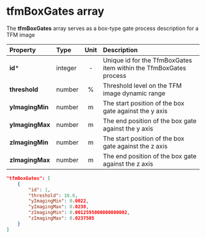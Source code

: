 # **tfmBoxGates** array

The **tfmBoxGates** array serves as a box-type gate process description for a TFM image

| Property        | Type    | Unit | Description                                                       |
| :-------------- | :------ | :--: | :---------------------------------------------------------------- |
| **id***         | integer |  -   | Unique id for the TfmBoxGates item within the TfmBoxGates process |
| **threshold**   | number  |  %   | Threshold level on the TFM image dynamic range                    |
| **yImagingMin** | number  |  m   | The start position of the box gate against the y axis             |
| **yImagingMax** | number  |  m   | The end position of the box gate against the y axis               |
| **zImagingMin** | number  |  m   | The start position of the box gate against the z axis             |
| **zImagingMax** | number  |  m   | The end position of the box gate against the z axis               |

```json
"tfmBoxGates": [
    {
        "id": 1,
        "threshold": 10.0,
        "yImagingMin": 0.0022,
        "yImagingMax": 0.0238,
        "zImagingMin": 0.0012595000000000002,
        "zImagingMax": 0.0237505
    }
]

```